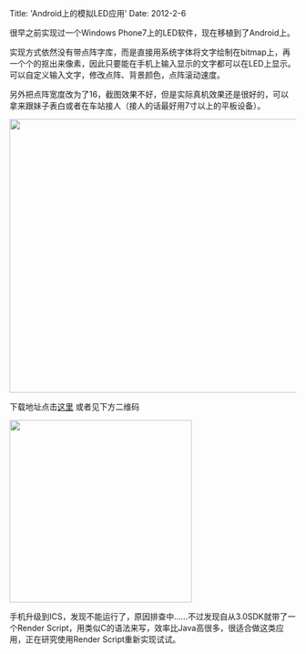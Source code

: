 Title: 'Android上的模拟LED应用'
Date: 2012-2-6

很早之前实现过一个Windows Phone7上的LED软件，现在移植到了Android上。

实现方式依然没有带点阵字库，而是直接用系统字体将文字绘制在bitmap上，再一个个的抠出来像素，因此只要能在手机上输入显示的文字都可以在LED上显示。可以自定义输入文字，修改点阵、背景颜色，点阵滚动速度。

另外把点阵宽度改为了16，截图效果不好，但是实际真机效果还是很好的，可以拿来跟妹子表白或者在车站接人（接人的话最好用7寸以上的平板设备）。

<!--more-->

<a href="http://aisk-wordpress.stor.sinaapp.com/uploads/2012/02/device-2012-02-06-103233.png"><img class="alignnone size-full wp-image-107" title="device-2012-02-06-103233" src="http://aisk-wordpress.stor.sinaapp.com/uploads/2012/02/device-2012-02-06-103233.png" alt="" width="800" height="480" /></a>

下载地址点击<a href="http://aisk-wordpress.stor.sinaapp.com/res/LEDroid.apk">这里</a> 或者见下方二维码

<a href="http://aisk-wordpress.stor.sinaapp.com/uploads/2012/02/chart.png"><img class="alignnone size-full wp-image-111" title="chart" src="http://aisk-wordpress.stor.sinaapp.com/uploads/2012/02/chart.png" alt="" width="320" height="320" /></a>

手机升级到ICS，发现不能运行了，原因排查中……不过发现自从3.0SDK就带了一个Render Script，用类似C的语法来写，效率比Java高很多，很适合做这类应用，正在研究使用Render Script重新实现试试。
